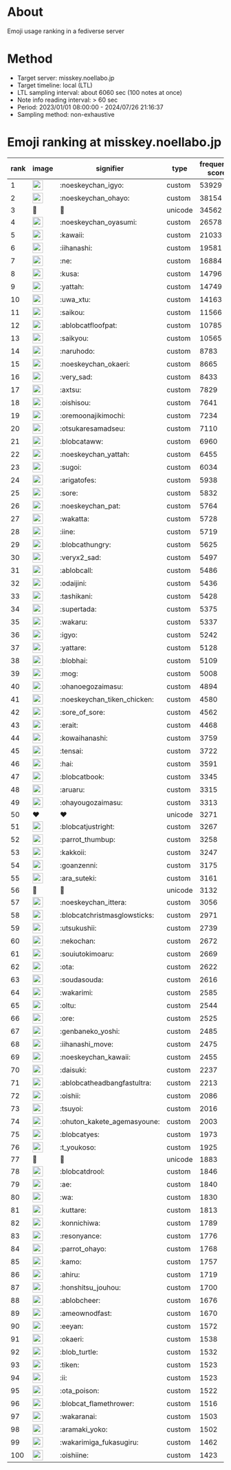 # About
Emoji usage ranking in a fediverse server

# Method
- Target server: misskey.noellabo.jp
- Target timeline: local (LTL)
- LTL sampling interval: about 6060 sec (100 notes at once)
- Note info reading interval: > 60 sec
- Period: 2023/01/01 08:00:00 - 2024/07/26 21:16:37 
- Sampling method: non-exhaustive

# Emoji ranking at misskey.noellabo.jp

|rank|image|signifier|type|frequency score|
|----|----|----|----|----|
|1|<img height="24" src="https://misskey.noellabo.jp/emoji/noeskeychan_igyo.webp">|:noeskeychan_igyo:|custom|53929|
|2|<img height="24" src="https://misskey.noellabo.jp/emoji/noeskeychan_ohayo.webp">|:noeskeychan_ohayo:|custom|38154|
|3|🎉|🎉|unicode|34562|
|4|<img height="24" src="https://misskey.noellabo.jp/emoji/noeskeychan_oyasumi.webp">|:noeskeychan_oyasumi:|custom|26578|
|5|<img height="24" src="https://misskey.noellabo.jp/emoji/kawaii.webp">|:kawaii:|custom|21033|
|6|<img height="24" src="https://misskey.noellabo.jp/emoji/iihanashi.webp">|:iihanashi:|custom|19581|
|7|<img height="24" src="https://misskey.noellabo.jp/emoji/ne.webp">|:ne:|custom|16884|
|8|<img height="24" src="https://misskey.noellabo.jp/emoji/kusa.webp">|:kusa:|custom|14796|
|9|<img height="24" src="https://misskey.noellabo.jp/emoji/yattah.webp">|:yattah:|custom|14749|
|10|<img height="24" src="https://misskey.noellabo.jp/emoji/uwa_xtu.webp">|:uwa_xtu:|custom|14163|
|11|<img height="24" src="https://misskey.noellabo.jp/emoji/saikou.webp">|:saikou:|custom|11566|
|12|<img height="24" src="https://misskey.noellabo.jp/emoji/ablobcatfloofpat.webp">|:ablobcatfloofpat:|custom|10785|
|13|<img height="24" src="https://misskey.noellabo.jp/emoji/saikyou.webp">|:saikyou:|custom|10565|
|14|<img height="24" src="https://misskey.noellabo.jp/emoji/naruhodo.webp">|:naruhodo:|custom|8783|
|15|<img height="24" src="https://misskey.noellabo.jp/emoji/noeskeychan_okaeri.webp">|:noeskeychan_okaeri:|custom|8665|
|16|<img height="24" src="https://misskey.noellabo.jp/emoji/very_sad.webp">|:very_sad:|custom|8433|
|17|<img height="24" src="https://misskey.noellabo.jp/emoji/axtsu.webp">|:axtsu:|custom|7829|
|18|<img height="24" src="https://misskey.noellabo.jp/emoji/oishisou.webp">|:oishisou:|custom|7641|
|19|<img height="24" src="https://misskey.noellabo.jp/emoji/oremoonajikimochi.webp">|:oremoonajikimochi:|custom|7234|
|20|<img height="24" src="https://misskey.noellabo.jp/emoji/otsukaresamadseu.webp">|:otsukaresamadseu:|custom|7110|
|21|<img height="24" src="https://misskey.noellabo.jp/emoji/blobcataww.webp">|:blobcataww:|custom|6960|
|22|<img height="24" src="https://misskey.noellabo.jp/emoji/noeskeychan_yattah.webp">|:noeskeychan_yattah:|custom|6455|
|23|<img height="24" src="https://misskey.noellabo.jp/emoji/sugoi.webp">|:sugoi:|custom|6034|
|24|<img height="24" src="https://misskey.noellabo.jp/emoji/arigatofes.webp">|:arigatofes:|custom|5938|
|25|<img height="24" src="https://misskey.noellabo.jp/emoji/sore.webp">|:sore:|custom|5832|
|26|<img height="24" src="https://misskey.noellabo.jp/emoji/noeskeychan_pat.webp">|:noeskeychan_pat:|custom|5764|
|27|<img height="24" src="https://misskey.noellabo.jp/emoji/wakatta.webp">|:wakatta:|custom|5728|
|28|<img height="24" src="https://misskey.noellabo.jp/emoji/iine.webp">|:iine:|custom|5719|
|29|<img height="24" src="https://misskey.noellabo.jp/emoji/blobcathungry.webp">|:blobcathungry:|custom|5625|
|30|<img height="24" src="https://misskey.noellabo.jp/emoji/veryx2_sad.webp">|:veryx2_sad:|custom|5497|
|31|<img height="24" src="https://misskey.noellabo.jp/emoji/ablobcall.webp">|:ablobcall:|custom|5486|
|32|<img height="24" src="https://misskey.noellabo.jp/emoji/odaijini.webp">|:odaijini:|custom|5436|
|33|<img height="24" src="https://misskey.noellabo.jp/emoji/tashikani.webp">|:tashikani:|custom|5428|
|34|<img height="24" src="https://misskey.noellabo.jp/emoji/supertada.webp">|:supertada:|custom|5375|
|35|<img height="24" src="https://misskey.noellabo.jp/emoji/wakaru.webp">|:wakaru:|custom|5337|
|36|<img height="24" src="https://misskey.noellabo.jp/emoji/igyo.webp">|:igyo:|custom|5242|
|37|<img height="24" src="https://misskey.noellabo.jp/emoji/yattare.webp">|:yattare:|custom|5128|
|38|<img height="24" src="https://misskey.noellabo.jp/emoji/blobhai.webp">|:blobhai:|custom|5109|
|39|<img height="24" src="https://misskey.noellabo.jp/emoji/mog.webp">|:mog:|custom|5008|
|40|<img height="24" src="https://misskey.noellabo.jp/emoji/ohanoegozaimasu.webp">|:ohanoegozaimasu:|custom|4894|
|41|<img height="24" src="https://misskey.noellabo.jp/emoji/noeskeychan_tiken_chicken.webp">|:noeskeychan_tiken_chicken:|custom|4580|
|42|<img height="24" src="https://misskey.noellabo.jp/emoji/sore_of_sore.webp">|:sore_of_sore:|custom|4562|
|43|<img height="24" src="https://misskey.noellabo.jp/emoji/erait.webp">|:erait:|custom|4468|
|44|<img height="24" src="https://misskey.noellabo.jp/emoji/kowaihanashi.webp">|:kowaihanashi:|custom|3759|
|45|<img height="24" src="https://misskey.noellabo.jp/emoji/tensai.webp">|:tensai:|custom|3722|
|46|<img height="24" src="https://misskey.noellabo.jp/emoji/hai.webp">|:hai:|custom|3591|
|47|<img height="24" src="https://misskey.noellabo.jp/emoji/blobcatbook.webp">|:blobcatbook:|custom|3345|
|48|<img height="24" src="https://misskey.noellabo.jp/emoji/aruaru.webp">|:aruaru:|custom|3315|
|49|<img height="24" src="https://misskey.noellabo.jp/emoji/ohayougozaimasu.webp">|:ohayougozaimasu:|custom|3313|
|50|❤|❤|unicode|3271|
|51|<img height="24" src="https://misskey.noellabo.jp/emoji/blobcatjustright.webp">|:blobcatjustright:|custom|3267|
|52|<img height="24" src="https://misskey.noellabo.jp/emoji/parrot_thumbup.webp">|:parrot_thumbup:|custom|3258|
|53|<img height="24" src="https://misskey.noellabo.jp/emoji/kakkoii.webp">|:kakkoii:|custom|3247|
|54|<img height="24" src="https://misskey.noellabo.jp/emoji/goanzenni.webp">|:goanzenni:|custom|3175|
|55|<img height="24" src="https://misskey.noellabo.jp/emoji/ara_suteki.webp">|:ara_suteki:|custom|3161|
|56|🍗|🍗|unicode|3132|
|57|<img height="24" src="https://misskey.noellabo.jp/emoji/noeskeychan_ittera.webp">|:noeskeychan_ittera:|custom|3056|
|58|<img height="24" src="https://misskey.noellabo.jp/emoji/blobcatchristmasglowsticks.webp">|:blobcatchristmasglowsticks:|custom|2971|
|59|<img height="24" src="https://misskey.noellabo.jp/emoji/utsukushii.webp">|:utsukushii:|custom|2739|
|60|<img height="24" src="https://misskey.noellabo.jp/emoji/nekochan.webp">|:nekochan:|custom|2672|
|61|<img height="24" src="https://misskey.noellabo.jp/emoji/souiutokimoaru.webp">|:souiutokimoaru:|custom|2669|
|62|<img height="24" src="https://misskey.noellabo.jp/emoji/ota.webp">|:ota:|custom|2622|
|63|<img height="24" src="https://misskey.noellabo.jp/emoji/soudasouda.webp">|:soudasouda:|custom|2616|
|64|<img height="24" src="https://misskey.noellabo.jp/emoji/wakarimi.webp">|:wakarimi:|custom|2585|
|65|<img height="24" src="https://misskey.noellabo.jp/emoji/oltu.webp">|:oltu:|custom|2544|
|66|<img height="24" src="https://misskey.noellabo.jp/emoji/ore.webp">|:ore:|custom|2525|
|67|<img height="24" src="https://misskey.noellabo.jp/emoji/genbaneko_yoshi.webp">|:genbaneko_yoshi:|custom|2485|
|68|<img height="24" src="https://misskey.noellabo.jp/emoji/iihanashi_move.webp">|:iihanashi_move:|custom|2475|
|69|<img height="24" src="https://misskey.noellabo.jp/emoji/noeskeychan_kawaii.webp">|:noeskeychan_kawaii:|custom|2455|
|70|<img height="24" src="https://misskey.noellabo.jp/emoji/daisuki.webp">|:daisuki:|custom|2237|
|71|<img height="24" src="https://misskey.noellabo.jp/emoji/ablobcatheadbangfastultra.webp">|:ablobcatheadbangfastultra:|custom|2213|
|72|<img height="24" src="https://misskey.noellabo.jp/emoji/oishii.webp">|:oishii:|custom|2086|
|73|<img height="24" src="https://misskey.noellabo.jp/emoji/tsuyoi.webp">|:tsuyoi:|custom|2016|
|74|<img height="24" src="https://misskey.noellabo.jp/emoji/ohuton_kakete_agemasyoune.webp">|:ohuton_kakete_agemasyoune:|custom|2003|
|75|<img height="24" src="https://misskey.noellabo.jp/emoji/blobcatyes.webp">|:blobcatyes:|custom|1973|
|76|<img height="24" src="https://misskey.noellabo.jp/emoji/t_youkoso.webp">|:t_youkoso:|custom|1925|
|77|👀|👀|unicode|1883|
|78|<img height="24" src="https://misskey.noellabo.jp/emoji/blobcatdrool.webp">|:blobcatdrool:|custom|1846|
|79|<img height="24" src="https://misskey.noellabo.jp/emoji/ae.webp">|:ae:|custom|1840|
|80|<img height="24" src="https://misskey.noellabo.jp/emoji/wa.webp">|:wa:|custom|1830|
|81|<img height="24" src="https://misskey.noellabo.jp/emoji/kuttare.webp">|:kuttare:|custom|1813|
|82|<img height="24" src="https://misskey.noellabo.jp/emoji/konnichiwa.webp">|:konnichiwa:|custom|1789|
|83|<img height="24" src="https://misskey.noellabo.jp/emoji/resonyance.webp">|:resonyance:|custom|1776|
|84|<img height="24" src="https://misskey.noellabo.jp/emoji/parrot_ohayo.webp">|:parrot_ohayo:|custom|1768|
|85|<img height="24" src="https://misskey.noellabo.jp/emoji/kamo.webp">|:kamo:|custom|1757|
|86|<img height="24" src="https://misskey.noellabo.jp/emoji/ahiru.webp">|:ahiru:|custom|1719|
|87|<img height="24" src="https://misskey.noellabo.jp/emoji/honshitsu_jouhou.webp">|:honshitsu_jouhou:|custom|1700|
|88|<img height="24" src="https://misskey.noellabo.jp/emoji/ablobcheer.webp">|:ablobcheer:|custom|1676|
|89|<img height="24" src="https://misskey.noellabo.jp/emoji/ameownodfast.webp">|:ameownodfast:|custom|1670|
|90|<img height="24" src="https://misskey.noellabo.jp/emoji/eeyan.webp">|:eeyan:|custom|1572|
|91|<img height="24" src="https://misskey.noellabo.jp/emoji/okaeri.webp">|:okaeri:|custom|1538|
|92|<img height="24" src="https://misskey.noellabo.jp/emoji/blob_turtle.webp">|:blob_turtle:|custom|1532|
|93|<img height="24" src="https://misskey.noellabo.jp/emoji/tiken.webp">|:tiken:|custom|1523|
|94|<img height="24" src="https://misskey.noellabo.jp/emoji/ii.webp">|:ii:|custom|1523|
|95|<img height="24" src="https://misskey.noellabo.jp/emoji/ota_poison.webp">|:ota_poison:|custom|1522|
|96|<img height="24" src="https://misskey.noellabo.jp/emoji/blobcat_flamethrower.webp">|:blobcat_flamethrower:|custom|1516|
|97|<img height="24" src="https://misskey.noellabo.jp/emoji/wakaranai.webp">|:wakaranai:|custom|1503|
|98|<img height="24" src="https://misskey.noellabo.jp/emoji/aramaki_yoko.webp">|:aramaki_yoko:|custom|1502|
|99|<img height="24" src="https://misskey.noellabo.jp/emoji/wakarimiga_fukasugiru.webp">|:wakarimiga_fukasugiru:|custom|1462|
|100|<img height="24" src="https://misskey.noellabo.jp/emoji/oishiine.webp">|:oishiine:|custom|1423|
